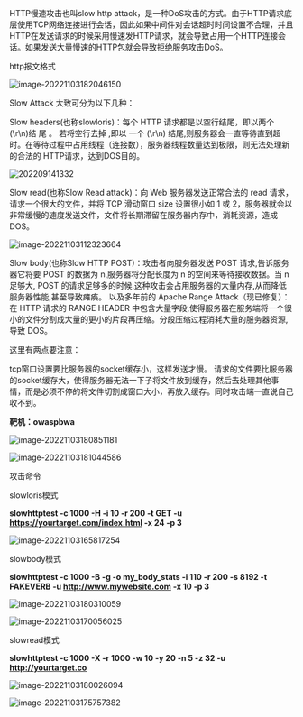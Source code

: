 HTTP慢速攻击也叫slow http attack，是一种DoS攻击的方式。由于HTTP请求底层使用TCP网络连接进行会话，因此如果中间件对会话超时时间设置不合理，并且HTTP在发送请求的时候采用慢速发HTTP请求，就会导致占用一个HTTP连接会话。如果发送大量慢速的HTTP包就会导致拒绝服务攻击DoS。

http报文格式

![image-20221103182046150](./image-20221103182046150.png)

Slow Attack 大致可分为以下几种：

Slow headers(也称slowloris)：每个 HTTP 请求都是以空行结尾，即以两个 (\r\n)结 尾 。 若将空行去掉 ,即以 一个 (\r\n) 结尾,则服务器会一直等待直到超时。在等待过程中占用线程（连接数），服务器线程数量达到极限，则无法处理新的合法的 HTTP请求，达到DOS目的。

![202209141332](./1.jpg)

Slow read(也称Slow Read attack)：向 Web 服务器发送正常合法的 read 请求，请求一个很大的文件，并将 TCP 滑动窗口 size 设置很小如 1 或 2，服务器就会以非常缓慢的速度发送文件，文件将长期滞留在服务器内存中，消耗资源，造成DOS。

![image-20221103112323664](./image-20221103112323664.png)

Slow body(也称Slow HTTP POST)：攻击者向服务器发送 POST 请求,告诉服务器它将要 POST 的数据为 n,服务器将分配长度为 n 的空间来等待接收数据。当 n 足够大, POST 的请求足够多的时候,这种攻击会占用服务器的大量内存,从而降低服务器性能,甚至导致瘫痪。
以及多年前的 Apache Range Attack（现已修复）：在 HTTP 请求的 RANGE HEADER 中包含大量字段,使得服务器在服务端将一个很小的文件分割成大量的更小的片段再压缩。分段压缩过程消耗大量的服务器资源,导致 DOS。


这里有两点要注意：

tcp窗口设置要比服务器的socket缓存小，这样发送才慢。
请求的文件要比服务器的socket缓存大，使得服务器无法一下子将文件放到缓存，然后去处理其他事情，而是必须不停的将文件切割成窗口大小，再放入缓存。同时攻击端一直说自己收不到。

**靶机：owaspbwa**

![image-20221103180851181](./image-20221103180851181.png)

![image-20221103181044586](./image-20221103181044586.png)

攻击命令

slowloris模式

**slowhttptest -c 1000 -H -i 10 -r 200 -t GET -u https://yourtarget.com/index.html -x 24 -p 3**

![image-20221103165817254](./image-20221103165817254.png)

slowbody模式

**slowhttptest -c 1000 -B -g -o my_body_stats -i 110 -r 200 -s 8192 -t FAKEVERB -u http://www.mywebsite.com -x 10 -p 3**

![image-20221103180310059](./image-20221103180310059.png)



![image-20221103170056025](./image-20221103170056025.png)



slowread模式

**slowhttptest -c 1000 -X -r 1000 -w 10 -y 20 -n 5 -z 32 -u http://yourtarget.co**

![image-20221103180026094](./image-20221103180026094.png)

![image-20221103175757382](./image-20221103175757382.png)

